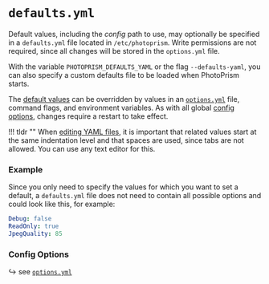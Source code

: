 # `defaults.yml`

Default values, including the *config* path to use, may optionally be specified in a `defaults.yml` file located in `/etc/photoprism`. Write permissions are not required, since all changes will be stored in the `options.yml` file.

With the variable `PHOTOPRISM_DEFAULTS_YAML` or the flag `--defaults-yaml`, you can also specify a custom defaults file to be loaded when PhotoPrism starts.

The [default values](index.md#authentication) can be overridden by values in an [`options.yml`](index.md) file, command flags, and environment variables. As with all global [config options](../config-options.md), changes require a restart to take effect.

!!! tldr ""
    When [editing YAML files](../../developer-guide/technologies/yaml.md), it is important that related values start at the same indentation level and that spaces are used, since tabs are not allowed. You can use any text editor for this.

### Example

Since you only need to specify the values for which you want to set a default, a `defaults.yml` file does not need to contain all possible options and could look like this, for example:

```yaml
Debug: false
ReadOnly: true
JpegQuality: 85
```

### Config Options

↪ see [`options.yml`](index.md#authentication)
